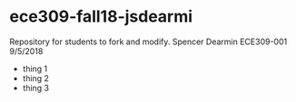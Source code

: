 # ece309-fall18-jsdearmi
Repository for students to fork and modify.
Spencer Dearmin
ECE309-001
9/5/2018
- thing 1
- thing 2
- thing 3
